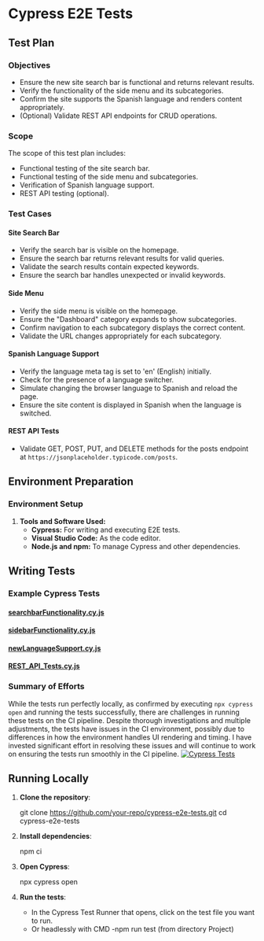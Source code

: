 ﻿# Cypress E2E Tests

## Test Plan

### Objectives
- Ensure the new site search bar is functional and returns relevant results.
- Verify the functionality of the side menu and its subcategories.
- Confirm the site supports the Spanish language and renders content appropriately.
- (Optional) Validate REST API endpoints for CRUD operations.

### Scope
The scope of this test plan includes:
- Functional testing of the site search bar.
- Functional testing of the side menu and subcategories.
- Verification of Spanish language support.
- REST API testing (optional).

### Test Cases

#### Site Search Bar
- Verify the search bar is visible on the homepage.
- Ensure the search bar returns relevant results for valid queries.
- Validate the search results contain expected keywords.
- Ensure the search bar handles unexpected or invalid keywords.

#### Side Menu
- Verify the side menu is visible on the homepage.
- Ensure the "Dashboard" category expands to show subcategories.
- Confirm navigation to each subcategory displays the correct content.
- Validate the URL changes appropriately for each subcategory.

#### Spanish Language Support
- Verify the language meta tag is set to 'en' (English) initially.
- Check for the presence of a language switcher.
- Simulate changing the browser language to Spanish and reload the page.
- Ensure the site content is displayed in Spanish when the language is switched.

#### REST API Tests 
- Validate GET, POST, PUT, and DELETE methods for the posts endpoint at `https://jsonplaceholder.typicode.com/posts`.

## Environment Preparation

### Environment Setup

1. **Tools and Software Used:**
   - **Cypress:** For writing and executing E2E tests.
   - **Visual Studio Code:** As the code editor.
   - **Node.js and npm:** To manage Cypress and other dependencies.

## Writing Tests

### Example Cypress Tests

#### [searchbarFunctionality.cy.js](https://github.com/your-repo/cypress-e2e-tests/blob/main/cypress/e2e/searchbarFunctionality.cy.js)
#### [sidebarFunctionality.cy.js](https://github.com/your-repo/cypress-e2e-tests/blob/main/cypress/e2e/sidebarFunctionality.cy.js)
#### [newLanguageSupport.cy.js](https://github.com/your-repo/cypress-e2e-tests/blob/main/cypress/e2e/newLanguageSupport.cy.js)
#### [REST_API_Tests.cy.js](https://github.com/your-repo/cypress-e2e-tests/blob/main/cypress/e2e/REST_API_Tests.cy.js)

### Summary of Efforts

While the tests run perfectly locally, as confirmed by executing `npx cypress open` and running the tests successfully, there are challenges in running these tests on the CI pipeline. Despite thorough investigations and multiple adjustments, the tests have issues in the CI environment, possibly due to differences in how the environment handles UI rendering and timing. 
I have invested significant effort in resolving these issues and will continue to work on ensuring the tests run smoothly in the CI pipeline.
[![Cypress Tests](https://github.com/Peter-QA-testing-Journey/PANTHEON/actions/workflows/main.yml/badge.svg)](https://github.com/Peter-QA-testing-Journey/PANTHEON/actions/workflows/main.yml)

## Running Locally
1. **Clone the repository**:
 
   git clone https://github.com/your-repo/cypress-e2e-tests.git
   cd cypress-e2e-tests
  
2. **Install dependencies**:
  
   npm ci

3. **Open Cypress**:

   npx cypress open

5. **Run the tests**:
   - In the Cypress Test Runner that opens, click on the test file you want to run.
   - Or headlessly with CMD -npm run test (from directory Project)




